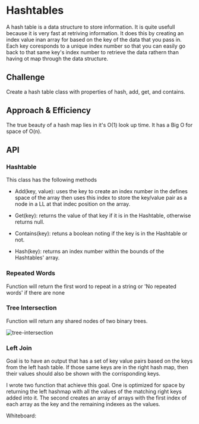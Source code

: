 # Hashtables

A hash table is a data structure to store information. It is quite usefull because it is very fast at retriving information. It does this by creating an index value inan array for based on the key of the data that you pass in. Each key coresponds to a unique index number so that you can easily go back to that same key's index number to retrieve the data rathern than having ot map through the data structure.

## Challenge

Create a hash table class with properties of hash, add, get, and contains.

## Approach & Efficiency

The true beauty of a hash map lies in it's O(1) look up time. It has a Big O for space of O(n).

## API

### Hashtable

This class has the following methods

- Add(key, value): uses the key to create an index number in the defines space of the array then uses this index to store the key/value pair as a node in a LL at that indec position on the array.

- Get(key): returns the value of that key if it is in the Hashtable, otherwise returns null.

- Contains(key): retuns a boolean noting if the key is in the Hashtable or not.

- Hash(key): returns an index number within the bounds of the Hashtables' array.

### Repeated Words

Function will return the first word to repeat in a string or 'No repeated words' if there are none

### Tree Intersection

Function will return any shared nodes of two binary trees.

![tree-intersection](https://user-images.githubusercontent.com/81482156/135204584-7592303c-de18-404b-a2c4-8afe2539044a.png)

### Left Join

Goal is to have an output that has a set of key value pairs based on the keys from the left hash table. If those same keys are in the right hash map, then their values should also be shown with the corrisponding keys.

I wrote two function that achieve this goal. One is optimized for space by returning the left hashmap with all the values of the matching right keys added into it. The second creates an array of arrays with the first index of each array as the key and the remaining indexes as the values.

Whiteboard:
